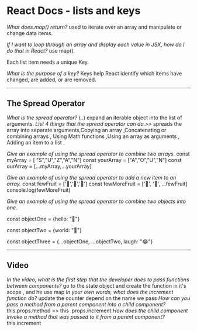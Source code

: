 
# React Docs - lists and keys

*What does.map() return?* used to iterate over an array and manipulate or change data items.

*If I want to loop through an array and display each value in JSX, how do I do that in React?* use map().

Each list item needs a unique  Key.

*What is the purpose of a key?* Keys help React identify which items have changed, are added, or are removed.

-------------------------------------------------------------------------------------------------------------------------

## The Spread Operator

*What is the spread operator?* (..) expand an iterable object into the list of arguments.
*List 4 things that the spread operator can do.>>*  spreads the array into separate arguments,Copying an array ,Concatenating or combining arrays , Using Math functions ,Using an array as arguments , Adding an item to a list .

*Give an example of using the spread operator to combine two arrays.*
const myArray = [ "S","U","Z","A","N"]
const yourArray = ["A","O","U","N"]
const ourArray = [...myArray,...yourArray]

*Give an example of using the spread operator to add a new item to an array.*
const fewFruit = ['🍏','🍊','🍌']
const fewMoreFruit = ['🍉', '🍍', ...fewFruit]
console.log(fewMoreFruit)

*Give an example of using the spread operator to combine two objects into one.*

const objectOne = {hello: "🤪"}

const objectTwo = {world: "🐻"}

const objectThree = {...objectOne, ...objectTwo, laugh: "😂"}

-------------------------------------------------------------------------------------------------------------------------

## Video

*In the video, what is the first step that the developer does to pass functions between components?* go to the state object and create the function in it's scope , and he use map
*In your own words, what does the increment function do?* update the counter depend on the name we pass
*How can you pass a method from a parent component into a child component?* this.props.method >> this .props.increment
*How does the child component invoke a method that was passed to it from a parent component?* this.increment
